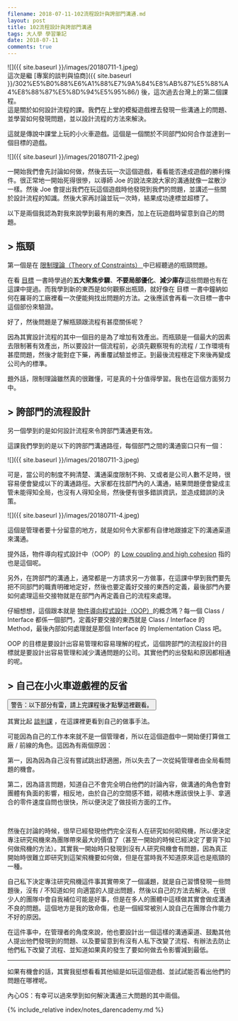 ```yaml
---
filename: 2018-07-11-102流程設計與誇部門溝通.md
layout: post
title: 102流程設計與誇部門溝通
tags: 大人學 學習筆記
date: 2018-07-11
comments: true
---
```


 ![]({{ site.baseurl }}/images/20180711-1.jpeg)  
這次是繼 [專案的談判與協商]({{ site.baseurl }}/302%E5%B0%88%E6%A1%88%E7%9A%84%E8%AB%87%E5%88%A4%E8%88%87%E5%8D%94%E5%95%86/) 後，這次過去台灣上的第二個課程。   
這是關於如何設計流程的課。我們在上堂的模擬遊戲裡去發現一些溝通上的問題、並學習如何發現問題，並以設計流程的方法來解決。

這就是傳說中課堂上玩的小火車遊戲。這個是一個關於不同部門如何合作並達到一個目標的遊戲。

![]({{ site.baseurl }}/images/20180711-2.jpeg)

一開始我們會先討論如何做，然後去玩一次這個遊戲，看看能否達成遊戲的勝利條件。很正常地一開始死得很慘，以導師 Joe 的說法來說大家的溝通就像一盆散沙一樣。然後 Joe 會提出我們在玩這個遊戲時他發現到我們的問題，並講述一些關於設計流程的知識。然後大家再討論並玩一次時，結果成功達標並超標了。

以下是兩個我認為對我來說學到最有用的東西，加上在玩遊戲時留意到自己的問題。

## > 瓶頸

第一個是在 [限制理論（Theory of Constraints） ](https://zh.m.wikipedia.org/zh-hant/%E9%99%90%E5%88%B6%E7%90%86%E8%AB%96)中已經聽過的瓶頸問題。

在看 [目標](http://www.books.com.tw/products/0010562789) 一書時學過的**五大聚焦步驟**、**不要局部優化**、**減少庫存**這些問題也有在這課中提過。而我學到新的東西是如何觀察出瓶頸，就好像在 目標 一書中鐘納如何在羅哥的工廠裡看一次便能夠找出問題的方法。之後應該會再看一次目標一書中這個部份來驗證。

好了，然後問題是了解瓶頸跟流程有甚麼關係呢？

因為其實設計流程的其中一個目的是為了增加有效產出。而瓶頸是一個最大的因素去限制著有效產出，所以要設計一個流程前，必須先觀察現有的流程 / 工作環境有甚麼問題，然後才能對症下藥，再重覆試驗並修正。到最後流程穩定下來後再變成公司內的標準。

題外話，限制理論雖然真的很難懂，可是真的十分值得學習。我也在這個方面努力中。

## > 誇部門的流程設計

另一個學到的是如何設計流程來令誇部門溝通更有效。

這課我們學到的是以下的誇部門溝通路徑，每個部門之間的溝通窗口只有一個：

![]({{ site.baseurl }}/images/20180711-3.jpeg)

可是，當公司的制度不夠清楚、溝通渠度限制不夠、又或者是公司人數不足時，很容易便會變成以下的溝通路徑。大家都在找部門內的人溝通，結果問題便會變成主管未能得知全局，也沒有人得知全局，然後便有很多錯誤資訊，並造成錯誤的決策。

![]({{ site.baseurl }}/images/20180711-4.jpeg)

這個是管理者要十分留意的地方，就是如何令大家都有自律地跟據定下的溝通渠道來溝通。

提外話，物件導向程式設計中（OOP）的 [Low coupling and high cohesion](https://en.m.wikipedia.org/wiki/Coupling_(computer_programming)) 指的也是這個呢。

另外，在誇部門的溝通上，通常都是一方請求另一方做事，在這課中學到我們要先把不同部門的職責明確地定好，然後也要定義好交接的東西的定義，最後部門內要如何處理這些交接物就是在部門內再定義自己的流程來處理。

仔細想想，這個跟本就是 [物件導向程式設計（OOP）](https://zh.m.wikipedia.org/zh-hk/%E9%9D%A2%E5%90%91%E5%AF%B9%E8%B1%A1%E7%A8%8B%E5%BA%8F%E8%AE%BE%E8%AE%A1)的概念嗎？每一個 Class / Interface 都係一個部門，定義好要交接的東西就是 Class / Interface 的 Method，最後內部如何處理就是那個 Interface 的 Implementation Class 吧。

OOP 的目標是要設計出容易管理和容易理解的程式，這個誇部門的流程設計的目標就是要設計出容易管理和減少溝通問題的公司。其實他們的出發點和原因都相通的呢。

## > 自己在小火車遊戲裡的反省

<button class="collapsible">
警告：以下部分有雷，請上完課程後才點擊這裡觀看。
</button>
<div class="content">
<p>其實比起 <a href="{{ site.baseurl }}/302專案的談判與協商/)">談判課</a> ，在這課裡更看到自己的做事手法。</p>

<p>可能因為自己的工作本來就不是一個管理者，所以在這個遊戲中一開始便打算做工廠 / 前線的角色。這因為有兩個原因：</p>

<p>第一，因為因為自己沒有嘗試跳出舒適圈，所以失去了一次從純管理者由全局看問題的機會。</p>

<p>第二，因為語言問題，知道自己不會完全明白他們的討論內容，做溝通的角色會對團體有負面的影響，相反地，由於自己的空間感不錯，砌積木應該很快上手、拿適合的零件速度自問也很快，所以便決定了做技術方面的工作。</p>

<p>&nbsp;</p>

<p>然後在討論的時候，很早已經發現他們完全沒有人在研究如何砌飛機，所以便決定專注研究飛機來為團隊帶來最大的價值了（甚至一開始的時候已經決定了要背下如何做飛機的方法）。其實我一開始時只發現到沒有人研究飛機會有問題，因為真正開始時很難立即研究到這架飛機要如何做，但是在當時我不知道原來這也是瓶頸的一種。</p>

<p>自己私下決定專注研究飛機這件事其實帶來了一個議題，就是自己習慣發現一些問題後，沒有 / 不知道如何 向適當的人提出問題，然後以自己的方法去解決。在很少人的團隊中會自我補位可能是好事，但是在多人的團體中這樣做其實會做成溝通不良的問題。這個地方是我的致命傷，也是一個經常被別人說自己在團隊合作能力不好的原因。</p>

<p>在這件事中，在管理者的角度來說，他也要設計出一個這樣的溝通渠道、鼓勵其他人提出他們發現到的問題、以及要留意到有沒有人私下改變了流程、有辦法去防止他們私下改變了流程、並知道如果真的發生了要如何做去令影響減到最低。</p>

</div>

---

如果有機會的話，其實我挺想看看其他組是如玩這個遊戲、並試試能否看出他們的問題在哪裡呢。

內心OS：有幸可以過來學到如何解決溝通三大問題的其中兩個。

{% include_relative index/notes_darencademy.md %}